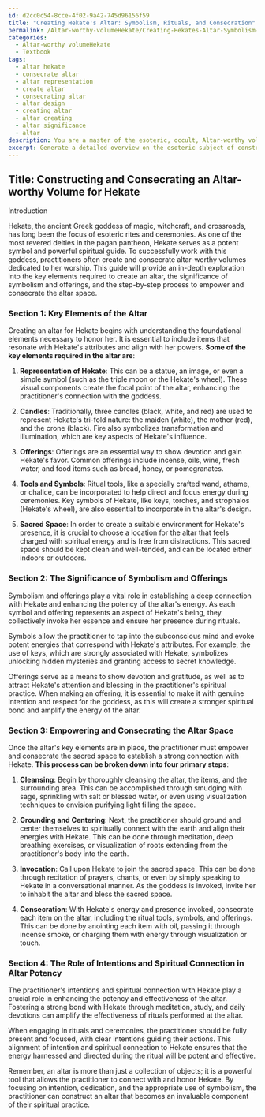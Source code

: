```yaml
---
id: d2cc0c54-8cce-4f02-9a42-745d96156f59
title: "Creating Hekate's Altar: Symbolism, Rituals, and Consecration"
permalink: /Altar-worthy-volumeHekate/Creating-Hekates-Altar-Symbolism-Rituals-and-Consecration/
categories:
  - Altar-worthy volumeHekate
  - Textbook
tags:
  - altar hekate
  - consecrate altar
  - altar representation
  - create altar
  - consecrating altar
  - altar design
  - creating altar
  - altar creating
  - altar significance
  - altar
description: You are a master of the esoteric, occult, Altar-worthy volumeHekate and education, you have written many textbooks on the subject in ways that provide students with rich and deep understanding of the subject. You are being asked to write textbook-like sections on a topic and you do it with full context, explainability, and reliability in accuracy to the true facts of the topic at hand, in a textbook style that a student would easily be able to learn from, in a rich, engaging, and contextual way. Always include relevant context (such as formulas and history), related concepts, and in a way that someone can gain deep insights from.
excerpt: Generate a detailed overview on the esoteric subject of constructing and consecrating an Altar-worthy volume for Hekate, the ancient Greek goddess of magic, witchcraft, and crossroads. The guide should include the key elements required to create an altar, the significance of symbolism and offerings, and a step-by-step process to empower and consecrate the altar space. Additionally, discuss the role of the practitioner's intentions and spiritual connection with Hekate in enhancing the potency and effectiveness of the altar.
---
```


## Title: Constructing and Consecrating an Altar-worthy Volume for Hekate

Introduction

Hekate, the ancient Greek goddess of magic, witchcraft, and crossroads, has long been the focus of esoteric rites and ceremonies. As one of the most revered deities in the pagan pantheon, Hekate serves as a potent symbol and powerful spiritual guide. To successfully work with this goddess, practitioners often create and consecrate altar-worthy volumes dedicated to her worship. This guide will provide an in-depth exploration into the key elements required to create an altar, the significance of symbolism and offerings, and the step-by-step process to empower and consecrate the altar space.


### Section 1: Key Elements of the Altar

Creating an altar for Hekate begins with understanding the foundational elements necessary to honor her. It is essential to include items that resonate with Hekate's attributes and align with her powers. **Some of the key elements required in the altar are**:

1. **Representation of Hekate**: This can be a statue, an image, or even a simple symbol (such as the triple moon or the Hekate's wheel). These visual components create the focal point of the altar, enhancing the practitioner's connection with the goddess.

2. **Candles**: Traditionally, three candles (black, white, and red) are used to represent Hekate's tri-fold nature: the maiden (white), the mother (red), and the crone (black). Fire also symbolizes transformation and illumination, which are key aspects of Hekate's influence.

3. **Offerings**: Offerings are an essential way to show devotion and gain Hekate's favor. Common offerings include incense, oils, wine, fresh water, and food items such as bread, honey, or pomegranates.

4. **Tools and Symbols**: Ritual tools, like a specially crafted wand, athame, or chalice, can be incorporated to help direct and focus energy during ceremonies. Key symbols of Hekate, like keys, torches, and strophalos (Hekate's wheel), are also essential to incorporate in the altar's design.

5. **Sacred Space**: In order to create a suitable environment for Hekate's presence, it is crucial to choose a location for the altar that feels charged with spiritual energy and is free from distractions. This sacred space should be kept clean and well-tended, and can be located either indoors or outdoors.


### Section 2: The Significance of Symbolism and Offerings

Symbolism and offerings play a vital role in establishing a deep connection with Hekate and enhancing the potency of the altar's energy. As each symbol and offering represents an aspect of Hekate's being, they collectively invoke her essence and ensure her presence during rituals.

Symbols allow the practitioner to tap into the subconscious mind and evoke potent energies that correspond with Hekate's attributes. For example, the use of keys, which are strongly associated with Hekate, symbolizes unlocking hidden mysteries and granting access to secret knowledge.

Offerings serve as a means to show devotion and gratitude, as well as to attract Hekate's attention and blessing in the practitioner's spiritual practice. When making an offering, it is essential to make it with genuine intention and respect for the goddess, as this will create a stronger spiritual bond and amplify the energy of the altar.


### Section 3: Empowering and Consecrating the Altar Space

Once the altar's key elements are in place, the practitioner must empower and consecrate the sacred space to establish a strong connection with Hekate. **This process can be broken down into four primary steps**:

1. **Cleansing**: Begin by thoroughly cleansing the altar, the items, and the surrounding area. This can be accomplished through smudging with sage, sprinkling with salt or blessed water, or even using visualization techniques to envision purifying light filling the space.

2. **Grounding and Centering**: Next, the practitioner should ground and center themselves to spiritually connect with the earth and align their energies with Hekate. This can be done through meditation, deep breathing exercises, or visualization of roots extending from the practitioner's body into the earth.

3. **Invocation**: Call upon Hekate to join the sacred space. This can be done through recitation of prayers, chants, or even by simply speaking to Hekate in a conversational manner. As the goddess is invoked, invite her to inhabit the altar and bless the sacred space.

4. **Consecration**: With Hekate's energy and presence invoked, consecrate each item on the altar, including the ritual tools, symbols, and offerings. This can be done by anointing each item with oil, passing it through incense smoke, or charging them with energy through visualization or touch.


### Section 4: The Role of Intentions and Spiritual Connection in Altar Potency

The practitioner's intentions and spiritual connection with Hekate play a crucial role in enhancing the potency and effectiveness of the altar. Fostering a strong bond with Hekate through meditation, study, and daily devotions can amplify the effectiveness of rituals performed at the altar.

When engaging in rituals and ceremonies, the practitioner should be fully present and focused, with clear intentions guiding their actions. This alignment of intention and spiritual connection to Hekate ensures that the energy harnessed and directed during the ritual will be potent and effective.

Remember, an altar is more than just a collection of objects; it is a powerful tool that allows the practitioner to connect with and honor Hekate. By focusing on intention, dedication, and the appropriate use of symbolism, the practitioner can construct an altar that becomes an invaluable component of their spiritual practice.

